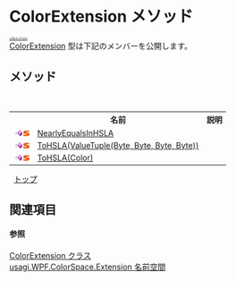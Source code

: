 # ColorExtension メソッド

<div style="font-size:30%"><a href="https://github.com/usagi/usagi.cs/blob/master/docs/Home.md">≪Back to Home</a></div><a href="T_usagi_WPF_ColorSpace_Extension_ColorExtension.md">ColorExtension</a> 型は下記のメンバーを公開します。


## メソッド
&nbsp;<table><tr><th></th><th>名前</th><th>説明</th></tr><tr><td>![Public メソッド](media/pubmethod.gif "Public メソッド")![静的メンバー](media/static.gif "静的メンバー")</td><td><a href="M_usagi_WPF_ColorSpace_Extension_ColorExtension_NearlyEqualsInHSLA.md">NearlyEqualsInHSLA</a></td><td /></tr><tr><td>![Public メソッド](media/pubmethod.gif "Public メソッド")![静的メンバー](media/static.gif "静的メンバー")</td><td><a href="M_usagi_WPF_ColorSpace_Extension_ColorExtension_ToHSLA.md">ToHSLA(ValueTuple(Byte, Byte, Byte, Byte))</a></td><td /></tr><tr><td>![Public メソッド](media/pubmethod.gif "Public メソッド")![静的メンバー](media/static.gif "静的メンバー")</td><td><a href="M_usagi_WPF_ColorSpace_Extension_ColorExtension_ToHSLA_1.md">ToHSLA(Color)</a></td><td /></tr></table>&nbsp;
<a href="#colorextension-メソッド">トップ</a>

## 関連項目


#### 参照
<a href="T_usagi_WPF_ColorSpace_Extension_ColorExtension.md">ColorExtension クラス</a><br /><a href="N_usagi_WPF_ColorSpace_Extension.md">usagi.WPF.ColorSpace.Extension 名前空間</a><br />